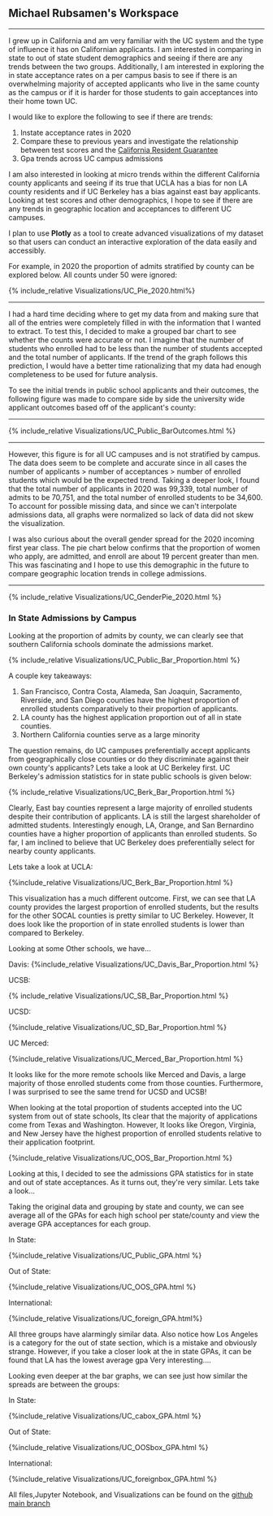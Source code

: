 ## Michael Rubsamen's Workspace

---

I grew up in California and am very familiar with the UC system and the type of influence it has on Californian applicants. I am interested in comparing in state to out of state student demographics and seeing if there are any trends between the two groups. Additionally, I am interested in exploring the in state acceptance rates on a per campus basis to see if there is an overwhelming majority of accepted applicants who live in the same county as the campus or if it is harder for those students to gain acceptances into their home town UC.



I would like to explore the following to see if there are trends:



1. Instate acceptance rates in 2020
2. Compare these to previous years and investigate the relationship between test scores and the [California Resident Guarantee](https://admission.universityofcalifornia.edu/admission-requirements/freshman-requirements/california-residents/)
3. Gpa trends across UC campus admissions

I am also interested in looking at micro trends within the different California county applicants and seeing if its true that UCLA has a bias for non LA county residents and if UC Berkeley has a bias against east bay applicants. Looking at test scores and other demographics, I hope to see if there are any trends in geographic location and acceptances to different UC campuses.


I plan to use **Plotly** as a tool to create advanced visualizations of my dataset so that users can conduct an interactive exploration of the data easily and accessibly.

For example, in 2020 the proportion of admits stratified by county can be explored below. All counts under 50 were ignored:


{% include_relative Visualizations/UC_Pie_2020.html%}


---

I had a hard time deciding where to get my data from and making sure that all of the entries were completely filled in with the information that I wanted to extract. To test this, I decided to make a grouped bar chart to see whether the counts were accurate or not. I imagine that the number of students who enrolled had to be less than the number of students accepted and the total number of applicants. If the trend of the graph follows this prediction, I would have a better time rationalizing that my data had enough completeness to be used for future analysis. 

To see the initial trends in public school applicants and their outcomes, the following figure was made to compare side by side the university wide applicant outcomes based off of the applicant's county:

---

{%  include_relative Visualizations/UC_Public_BarOutcomes.html  %}

---

However, this figure is for all UC campuses and is not stratified by campus. The data does seem to be complete and accurate since in all cases the number of applicants > number of acceptances > number of enrolled students which would be the expected trend. Taking a deeper look, I found that the total number of applicants in 2020 was 99,339, total number of admits to be 70,751, and the total number of enrolled students to be 34,600. To account for possible missing data, and since we can't interpolate admissions data, all graphs were normalized so lack of data did not skew the visualization. 

I was also curious about the overall gender spread for the 2020 incoming first year class. The pie chart below confirms that the proportion of women who apply, are admitted, and enroll are about 19 percent greater than men. This was fascinating and I hope to use this demographic in the future to compare geographic location trends in college admissions.

---

{%  include_relative Visualizations/UC_GenderPie_2020.html  %}

### In State Admissions by Campus 

Looking at the proportion of admits by county, we can clearly see that southern California schools dominate the admissions market.

{%  include_relative Visualizations/UC_Public_Bar_Proportion.html  %}

A couple key takeaways:

1. San Francisco, Contra Costa, Alameda, San Joaquin, Sacramento, Riverside, and San Diego counties have the highest proportion of enrolled students comparatively to their proportion of applicants.
2. LA county has the highest application proportion out of all in state counties.
3. Northern California counties serve as a large minority

The question remains, do UC campuses preferentially accept applicants from geographically close counties or do they discriminate against their own county's applicants? Lets take a look at UC Berkeley first. UC Berkeley's admission statistics for in state public schools is given below:

{% include_relative Visualizations/UC_Berk_Bar_Proportion.html  %}

Clearly, East bay counties represent a large majority of enrolled students despite their contribution of applicants. LA is still the largest shareholder of admitted students. Interestingly enough, LA, Orange, and San Bernardino counties have a higher proportion of applicants than enrolled students. So far, I am inclined to believe that UC Berkeley does preferentially select for nearby county applicants.

Lets take a look at UCLA: 

{%include_relative Visualizations/UC_Berk_Bar_Proportion.html %}

This visualization has a much different outcome. First, we can see that LA county provides the largest proportion of enrolled students, but the results for the other SOCAL counties is pretty similar to UC Berkeley. However, It does look like the proportion of in state enrolled students is lower than compared to Berkeley.

Looking at some Other schools, we have...

Davis:
{%include_relative Visualizations/UC_Davis_Bar_Proportion.html %}

UCSB:

{% include_relative Visualizations/UC_SB_Bar_Proportion.html %}

UCSD:

{%include_relative Visualizations/UC_SD_Bar_Proportion.html %}

UC Merced:

{%include_relative Visualizations/UC_Merced_Bar_Proportion.html %}

It looks like for the more remote schools like Merced and Davis, a large majority of those enrolled students come from those counties. Furthermore, I was surprised to see the same trend for UCSD and UCSB!

When looking at the total proportion of students accepted into the UC system from out of state schools, Its clear that the majority of applications come from Texas and Washington. However, It looks like Oregon, Virginia, and New Jersey have the highest proportion of enrolled students relative to their application footprint. 


{%include_relative Visualizations/UC_OOS_Bar_Proportion.html %}

Looking at this, I decided to see the admissions GPA statistics for in state and out of state acceptances. As it turns out, they're very similar. Lets take a look...


Taking the original data and grouping by state and county, we can see average all of the GPAs for each high school per state/county and view the average GPA acceptances for each group.

In State:

{%include_relative Visualizations/UC_Public_GPA.html %}

Out of State:

{%include_relative Visualizations/UC_OOS_GPA.html %}

International:

{%include_relative Visualizations/UC_foreign_GPA.html%}

All three groups have alarmingly similar data. Also notice how Los Angeles is a category for the out of state section, which is a mistake and obviously strange. However, if you take a closer look at the in state GPAs, it can be found that LA has the lowest average gpa Very interesting....

Looking even deeper at the bar graphs, we can see just how similar the spreads are between the groups:

In State:

{%include_relative Visualizations/UC_cabox_GPA.html %}


Out of State:

{%include_relative Visualizations/UC_OOSbox_GPA.html %}

International:

{%include_relative Visualizations/UC_foreignbox_GPA.html %}


All files,Jupyter Notebook, and Visualizations can be found on the [github main branch](https://github.com/rubsamms/UC_System-Data-Analysis)